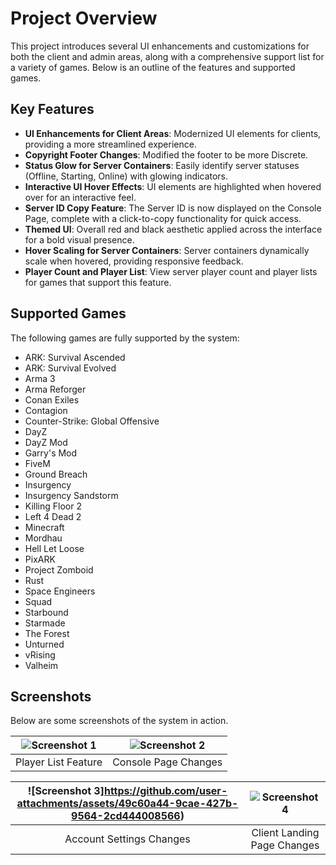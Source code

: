 # Project Overview

This project introduces several UI enhancements and customizations for both the client and admin areas, along with a comprehensive support list for a variety of games. Below is an outline of the features and supported games.

## Key Features

- **UI Enhancements for Client Areas**: Modernized UI elements for clients, providing a more streamlined experience.
- **Copyright Footer Changes**: Modified the footer to be more Discrete.
- **Status Glow for Server Containers**: Easily identify server statuses (Offline, Starting, Online) with glowing indicators.
- **Interactive UI Hover Effects**: UI elements are highlighted when hovered over for an interactive feel.
- **Server ID Copy Feature**: The Server ID is now displayed on the Console Page, complete with a click-to-copy functionality for quick access.
- **Themed UI**: Overall red and black aesthetic applied across the interface for a bold visual presence.
- **Hover Scaling for Server Containers**: Server containers dynamically scale when hovered, providing responsive feedback.
- **Player Count and Player List**: View server player count and player lists for games that support this feature.

## Supported Games

The following games are fully supported by the system:

- ARK: Survival Ascended
- ARK: Survival Evolved
- Arma 3
- Arma Reforger
- Conan Exiles
- Contagion
- Counter-Strike: Global Offensive
- DayZ
- DayZ Mod
- Garry's Mod
- FiveM
- Ground Breach
- Insurgency
- Insurgency Sandstorm
- Killing Floor 2
- Left 4 Dead 2
- Minecraft
- Mordhau
- Hell Let Loose
- PixARK
- Project Zomboid
- Rust
- Space Engineers
- Squad
- Starbound
- Starmade
- The Forest
- Unturned
- vRising
- Valheim

## Screenshots

Below are some screenshots of the system in action.

| ![Screenshot 1](https://github.com/user-attachments/assets/05fe48ac-d750-43f8-9b86-d7775834975a) | ![Screenshot 2](https://github.com/user-attachments/assets/0b99d9bc-0194-4e77-a954-45fe53a0ea1e) |
|:----------------------------------:|:----------------------------------:|
| Player List Feature                | Console Page Changes               |

| ![Screenshot 3]https://github.com/user-attachments/assets/49c60a44-9cae-427b-9564-2cd444008566) | ![Screenshot 4](https://github.com/user-attachments/assets/b312973c-3be0-441d-8daf-24e261cc8dbb) |
|:----------------------------------:|:----------------------------------:|
| Account Settings Changes           | Client Landing Page Changes        |

